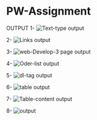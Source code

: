 # PW-Assignment
OUTPUT
1-
![Text-type output](output/1.png)

2-
![Links output](output/2.png)

3-
![web-Develop-3 page output](output/3.png)

4-
![Oder-list output](output/4.png)

5-
![dl-tag output](output/5.png)

6-
![table output](output/6.png)

7-
![Table-content output](output/7.png)

8-
![ output](output/8.png)


